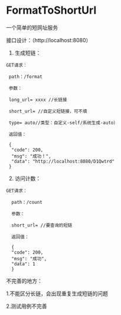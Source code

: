 # FormatToShortUrl
一个简单的短网址服务

接口设计：（http://localhost:8080）

  1. 生成短链：

    GET请求：  

     path：/format  

     参数：  

     long_url= xxxx //长链接  

     short_url= //自定义短链接，可不填  

     type= auto//类型：自定义-self/系统生成-auto）  

     返回值：  

     {
      "code": 200,
      "msg": "成功！",
      "data": "http://localhost:8080/D1Qwtrd"
     }  


  2. 访问计数：
 
    GET请求：  
     
      path：/count  
      
      参数：  
      
      short_url= //要查询的短链 
      
      返回值：  
      
      {
      "code": 200,
      "msg": "成功",
      "data": 1
      }  
    

不完善的地方：  

  1.不能区分长链，会出现重复生成短链的问题  
  
  2.测试用例不完善  
  
   
  
